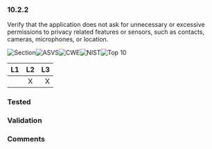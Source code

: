 ### 10.2.2 
Verify that the application does not ask for unnecessary or excessive permissions to privacy related features or sensors, such as contacts, cameras, microphones, or location.

![Section](https://img.shields.io/badge/V10-green.svg)![ASVS](https://img.shields.io/badge/ASVS-10.2.2-blue.svg)![CWE](https://img.shields.io/badge/CWE--red.svg)![NIST](https://img.shields.io/badge/NIST--important.svg)![Top 10](https://img.shields.io/badge/--lightgray.svg)

| L1| L2| L3|
| --|:--:|-:|
|  | X | X |

### Tested

### Validation

### Comments

        
